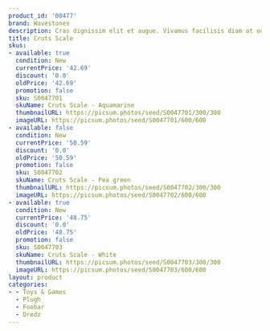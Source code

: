 ```yaml
---
product_id: '00477'
brand: Wavestones
description: Cras dignissim elit et augue. Vivamus facilisis diam at odio.
title: Cruts Scale
skus:
- available: true
  condition: New
  currentPrice: '42.69'
  discount: '0.0'
  oldPrice: '42.69'
  promotion: false
  sku: S0047701
  skuName: Cruts Scale - Aquamarine
  thumbnailURL: https://picsum.photos/seed/S0047701/300/300
  imageURL: https://picsum.photos/seed/S0047701/600/600
- available: false
  condition: New
  currentPrice: '50.59'
  discount: '0.0'
  oldPrice: '50.59'
  promotion: false
  sku: S0047702
  skuName: Cruts Scale - Pea green
  thumbnailURL: https://picsum.photos/seed/S0047702/300/300
  imageURL: https://picsum.photos/seed/S0047702/600/600
- available: true
  condition: New
  currentPrice: '48.75'
  discount: '0.0'
  oldPrice: '48.75'
  promotion: false
  sku: S0047703
  skuName: Cruts Scale - White
  thumbnailURL: https://picsum.photos/seed/S0047703/300/300
  imageURL: https://picsum.photos/seed/S0047703/600/600
layout: product
categories:
- - Toys & Games
  - Plugh
  - Foobar
  - Dredz
---
```

